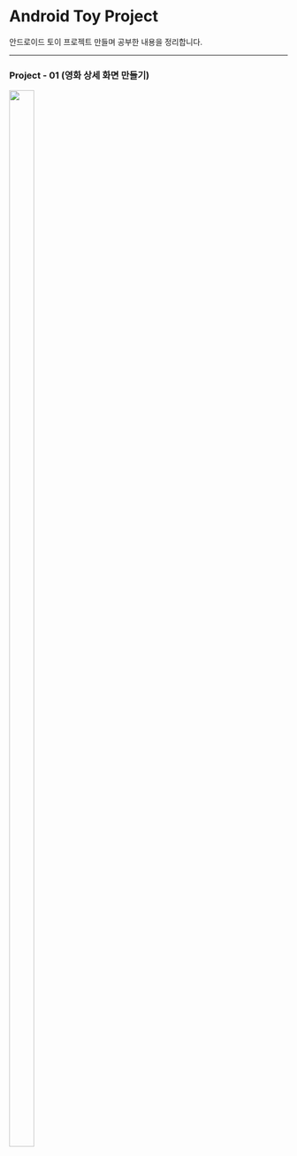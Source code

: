 # Android Toy Project
안드로이드 토이 프로젝트 만들며 공부한 내용을 정리합니다.

---

### Project - 01 (영화 상세 화면 만들기)

<img src="/img/Project_01.gif"  width="30%" height="70%">